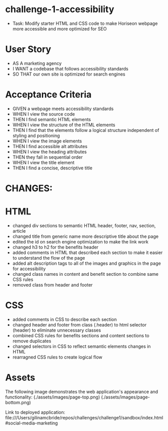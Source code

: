 # challenge-1-accessibility

* Task: Modify starter HTML and CSS code to make Horiseon webpage more accessible and more optimized for SEO

# User Story

* AS A marketing agency
* I WANT a codebase that follows accessibility standards
* SO THAT our own site is optimized for search engines

# Acceptance Criteria

* GIVEN a webpage meets accessibility standards
* WHEN I view the source code
* THEN I find semantic HTML elements
* WHEN I view the structure of the HTML elements
* THEN I find that the elements follow a logical structure independent of styling and positioning
* WHEN I view the image elements
* THEN I find accessible alt attributes
* WHEN I view the heading attributes
* THEN they fall in sequential order
* WHEN I view the title element
* THEN I find a concise, descriptive title

# CHANGES:

# HTML
* changed div sections to semantic HTML header, footer, nav, section, article
* changed title from generic name more descriptive title about the page
* edited the id on search engine optimization to make the link work
* changed h3 to h2 for the benefits header
* added comments in HTML that described each section to make it easier to understand the flow of the page
* added alt description tags to all of the images and graphics in the page for accessibility
* changed class names in content and benefit section to combine same CSS rules
* removed class from header and footer

# CSS 
* added comments in CSS to describe each section
* changed header and footer from class (.header) to html selector (header) to eliminate unnecessary classes
* combined CSS rules for benefits sections and content sections to remove duplicates
* changed selectors in CSS to reflect semantic elements changes in HTML
* rearragned CSS rules to create logical flow


# Assets
The following image demonstrates the web application's appearance and functionality:
(./assets/images/page-top.png)
(./assets/images/page-bottom.png)

Link to deployed application: file:///Users/gilinamcbride/repos/challenges/challenge1/sandbox/index.html#social-media-marketing